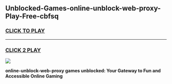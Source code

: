 
## Unblocked-Games-online-unblock-web-proxy-Play-Free-cbfsq
<h3>
<a href="https://premium76.site?title=online-unblock-web-proxy&ref=21A">CLICK TO PLAY</a></h3>
<hr>

<h3>
<a href="https://premium76.site?title=online-unblock-web-proxy&ref=21A">CLICK 2 PLAY</a>
  
</h3>

<a href="https://premium76.site?title=online-unblock-web-proxy&ref=21A"><img src="https://clearcache.store/games.png"></a>


**online-unblock-web-proxy games unblocked: Your Gateway to Fun and Accessible Online Gaming**
